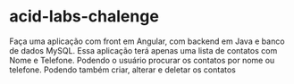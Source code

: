 # acid-labs-chalenge
Faça uma aplicação com front em Angular, com backend em Java e banco de dados MySQL.
Essa aplicação terá apenas uma lista de contatos com Nome e Telefone.
Podendo o usuário procurar os contatos por nome ou telefone. Podendo também criar, alterar e deletar os contatos
